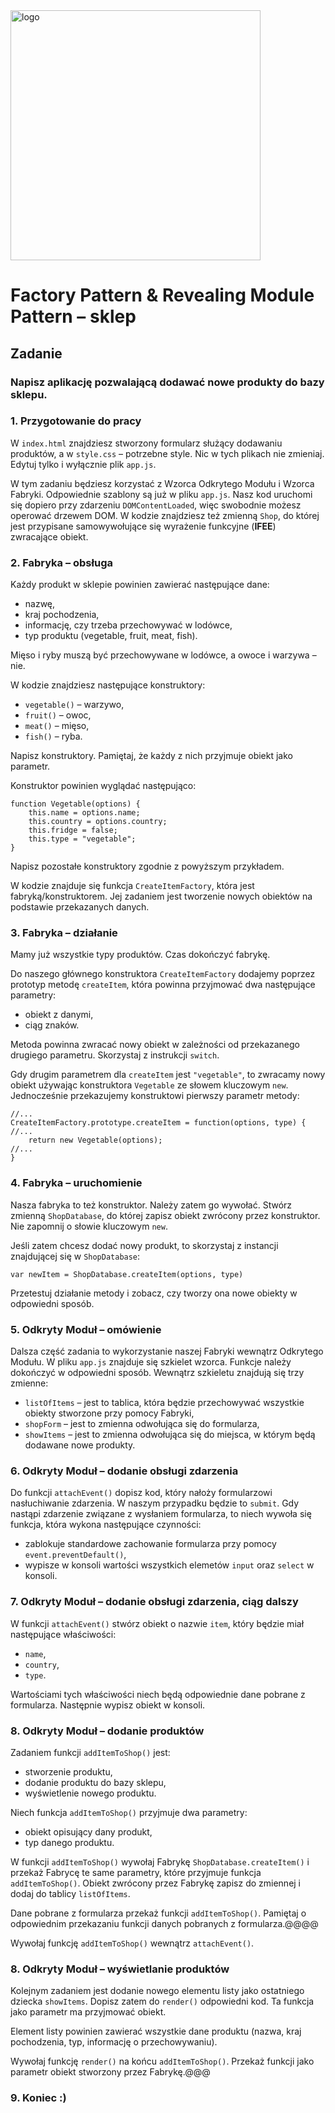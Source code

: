 <img alt="logo" src="http://coderslab.pl/svg/logo-coderslab.svg" width="400">

# Factory Pattern & Revealing Module Pattern &ndash; sklep

## Zadanie

### Napisz aplikację pozwalającą dodawać nowe produkty do bazy sklepu.

### 1. Przygotowanie do pracy

W `index.html` znajdziesz stworzony formularz służący dodawaniu produktów, a w `style.css` &ndash; potrzebne style. Nic w tych plikach nie zmieniaj. Edytuj tylko i wyłącznie plik `app.js`.

W tym zadaniu będziesz korzystać z Wzorca Odkrytego Modułu i Wzorca Fabryki. Odpowiednie szablony są już w pliku `app.js`. Nasz kod uruchomi się dopiero przy zdarzeniu `DOMContentLoaded`, więc swobodnie możesz operować drzewem DOM.
W kodzie znajdziesz też zmienną `Shop`, do której jest przypisane samowywołujące się wyrażenie funkcyjne (__IFEE__) zwracające obiekt.


### 2. Fabryka &ndash; obsługa

Każdy produkt w sklepie powinien zawierać następujące dane:
* nazwę,
* kraj pochodzenia,
* informację, czy trzeba przechowywać w lodówce,
* typ produktu (vegetable, fruit, meat, fish).

Mięso i ryby muszą być przechowywane w lodówce, a owoce i warzywa &ndash; nie.


W kodzie znajdziesz następujące konstruktory:
* `vegetable()` &ndash; warzywo,
* `fruit()` &ndash; owoc,
* `meat()` &ndash; mięso,
* `fish()` &ndash; ryba.

Napisz konstruktory. Pamiętaj, że każdy z nich przyjmuje obiekt jako parametr.



Konstruktor powinien wyglądać następująco:
```
function Vegetable(options) {
    this.name = options.name;
    this.country = options.country;
    this.fridge = false;
    this.type = "vegetable";
}
```
Napisz pozostałe konstruktory zgodnie z powyższym przykładem.


W kodzie znajduje się funkcja `CreateItemFactory`, która jest fabryką/konstruktorem. Jej zadaniem jest tworzenie nowych obiektów na podstawie przekazanych danych.


### 3. Fabryka &ndash; działanie

Mamy już wszystkie typy produktów. Czas dokończyć fabrykę.

Do naszego głównego konstruktora `CreateItemFactory` dodajemy poprzez prototyp metodę `createItem`, która powinna przyjmować dwa następujące parametry:
* obiekt z danymi,
* ciąg znaków.

Metoda powinna zwracać nowy obiekt w zależności od przekazanego drugiego parametru. Skorzystaj z instrukcji `switch`.

Gdy drugim parametrem dla `createItem` jest `"vegetable"`, to zwracamy nowy obiekt używając   konstruktora `Vegetable` ze słowem kluczowym `new`. Jednocześnie przekazujemy konstruktowi pierwszy parametr metody:
```
//...
CreateItemFactory.prototype.createItem = function(options, type) {
//...
    return new Vegetable(options);
//...
}
```

### 4. Fabryka &ndash; uruchomienie

Nasza fabryka to też konstruktor. Należy zatem go wywołać. Stwórz zmienną `ShopDatabase`, do której zapisz obiekt zwrócony przez konstruktor. Nie zapomnij o słowie kluczowym `new`.

Jeśli zatem chcesz dodać nowy produkt, to skorzystaj z instancji znajdującej się w `ShopDatabase`:

```
var newItem = ShopDatabase.createItem(options, type)
```

Przetestuj działanie metody i zobacz, czy tworzy ona nowe obiekty w odpowiedni sposób.


### 5. Odkryty Moduł &ndash; omówienie

Dalsza część zadania to wykorzystanie naszej Fabryki wewnątrz Odkrytego Modułu. W pliku `app.js` znajduje się szkielet wzorca. Funkcje należy dokończyć w odpowiedni sposób. Wewnątrz szkieletu znajdują się trzy zmienne:
* `listOfItems` &ndash; jest to tablica, która będzie przechowywać wszystkie obiekty stworzone przy pomocy Fabryki,
* `shopForm` &ndash; jest to zmienna odwołująca się do formularza,
* `showItems` &ndash; jest to zmienna odwołująca się do miejsca, w którym będą dodawane nowe produkty.


### 6. Odkryty Moduł &ndash; dodanie obsługi zdarzenia

Do funkcji `attachEvent()` dopisz kod, który nałoży formularzowi nasłuchiwanie zdarzenia. W naszym przypadku będzie to `submit`. Gdy nastąpi zdarzenie związane z wysłaniem formularza, to niech wywoła się funkcja, która wykona następujące czynności:
* zablokuje standardowe zachowanie formularza przy pomocy `event.preventDefault()`,
* wypisze w konsoli wartości wszystkich elemetów `input` oraz `select` w konsoli.


### 7. Odkryty Moduł &ndash; dodanie obsługi zdarzenia, ciąg dalszy

W funkcji `attachEvent()` stwórz obiekt o nazwie `item`, który będzie miał następujące właściwości:
* `name`,
* `country`,
* `type`.

Wartościami tych właściwości niech będą odpowiednie dane pobrane z formularza. Następnie wypisz obiekt w konsoli.


### 8. Odkryty Moduł &ndash; dodanie produktów


Zadaniem funkcji `addItemToShop()` jest:

* stworzenie produktu,
* dodanie produktu do bazy sklepu,
* wyświetlenie nowego produktu.

Niech funkcja `addItemToShop()` przyjmuje dwa parametry:
* obiekt opisujący dany produkt,
* typ danego produktu.

W funkcji `addItemToShop()` wywołaj Fabrykę `ShopDatabase.createItem()` i przekaż Fabrycę te same parametry, które przyjmuje funkcja `addItemToShop()`.
Obiekt zwrócony przez Fabrykę zapisz do zmiennej i dodaj do tablicy `listOfItems`.



Dane pobrane z formularza przekaż funkcji `addItemToShop()`.
Pamiętaj o odpowiednim przekazaniu funkcji danych pobranych z formularza.@@@@

Wywołaj funkcję `addItemToShop()` wewnątrz `attachEvent()`.



### 8. Odkryty Moduł &ndash; wyświetlanie produktów

Kolejnym zadaniem jest dodanie nowego elementu listy jako ostatniego dziecka `showItems`. Dopisz zatem do `render()` odpowiedni kod. Ta funkcja jako parametr ma przyjmować obiekt.

Element listy powinien zawierać wszystkie dane produktu (nazwa, kraj pochodzenia, typ, informację o przechowywaniu).

Wywołaj funkcję `render()` na końcu `addItemToShop()`. Przekaż funkcji jako parametr obiekt stworzony przez Fabrykę.@@@

### 9. Koniec :)
